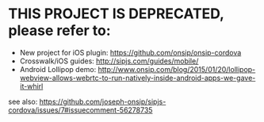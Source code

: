 # THIS PROJECT IS DEPRECATED, please refer to:

* New project for iOS plugin: https://github.com/onsip/onsip-cordova
* Crosswalk/iOS guides: http://sipjs.com/guides/mobile/
* Android Lollipop demo: http://www.onsip.com/blog/2015/01/20/lollipop-webview-allows-webrtc-to-run-natively-inside-android-apps-we-gave-it-whirl

see also: https://github.com/joseph-onsip/sipjs-cordova/issues/7#issuecomment-56278735
